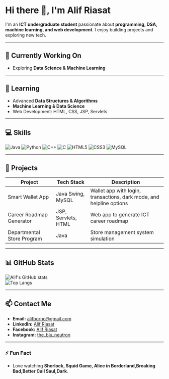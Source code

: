 # Hi there 👋, I'm Alif Riasat

I'm an **ICT undergraduate student** passionate about **programming, DSA, machine learning, and web development**. I enjoy building projects and exploring new tech.

---

## 🔭 Currently Working On
- Exploring **Data Science & Machine Learning**

---

## 🌱 Learning
- Advanced **Data Structures & Algorithms**
- **Machine Learning & Data Science**
- Web Development: HTML, CSS, JSP, Servlets

---

## 💻 Skills
![Java](https://img.shields.io/badge/Java-ED8B00?style=for-the-badge&logo=java&logoColor=white)
![Python](https://img.shields.io/badge/Python-3776AB?style=for-the-badge&logo=python&logoColor=white)
![C++](https://img.shields.io/badge/C++-00599C?style=for-the-badge&logo=c%2B%2B&logoColor=white)
![C](https://img.shields.io/badge/C-00599C?style=for-the-badge&logo=c&logoColor=white)
![HTML5](https://img.shields.io/badge/HTML5-E34F26?style=for-the-badge&logo=html5&logoColor=white)
![CSS3](https://img.shields.io/badge/CSS3-1572B6?style=for-the-badge&logo=css3&logoColor=white)
![MySQL](https://img.shields.io/badge/MySQL-4479A1?style=for-the-badge&logo=mysql&logoColor=white)

---

## 📂 Projects
| Project | Tech Stack | Description |
|---------|------------|-------------|
| Smart Wallet App | Java Swing, MySQL | Wallet app with login, transactions, dark mode, and helpline options |
| Career Roadmap Generator | JSP, Servlets, HTML | Web app to generate ICT career roadmap |
| Departmental Store Program | Java | Store management system simulation |

---

## 📊 GitHub Stats
![Alif's GitHub stats](https://github-readme-stats.vercel.app/api?username=Alif-Riasat&show_icons=true&theme=radical&count_private=true)  
![Top Langs](https://github-readme-stats.vercel.app/api/top-langs/?username=Alif-Riasat&layout=compact&theme=radical)

---

## 📫 Contact Me
- **Email:** alifborno@gmail.com  
- **LinkedIn:** [Alif Riasat](https://www.linkedin.com/in/alif-riasat-b72901229/)  
- **Facebook:** [Alif Riasat](https://www.facebook.com/alif.riasat.5)  
- **Instagram:** [the_blu_neutron]([https://www.instagram.com/YOUR_INSTAGRAM](https://www.instagram.com/the_blu_neutron/))  
 
---

### ⚡ Fun Fact
- Love watching **Sherlock, Squid Game, Alice in Borderland,Breaking Bad,Better Call Saul,Dark**.

